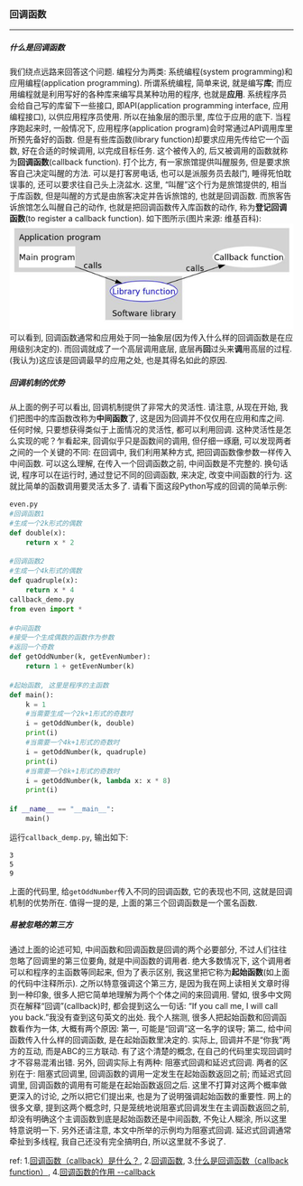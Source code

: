 ### 回调函数

***

##### 什么是回调函数
我们绕点远路来回答这个问题. 编程分为两类: 系统编程(system programming)和应用编程(application programming). 所谓系统编程, 简单来说, 就是编写**库**; 而应用编程就是利用写好的各种库来编写具某种功用的程序, 也就是**应用**. 系统程序员会给自己写的库留下一些接口, 即API(application programming interface, 应用编程接口), 以供应用程序员使用. 所以在抽象层的图示里, 库位于应用的底下. 当程序跑起来时, 一般情况下, 应用程序(application program)会时常通过API调用库里所预先备好的函数. 但是有些库函数(library function)却要求应用先传给它一个函数, 好在合适的时候调用, 以完成目标任务. 这个被传入的, 后又被调用的函数就称为**回调函数**(callback function). 
打个比方, 有一家旅馆提供叫醒服务, 但是要求旅客自己决定叫醒的方法. 可以是打客房电话, 也可以是派服务员去敲门, 睡得死怕耽误事的, 还可以要求往自己头上浇盆水. 这里, “叫醒”这个行为是旅馆提供的, 相当于库函数, 但是叫醒的方式是由旅客决定并告诉旅馆的, 也就是回调函数. 而旅客告诉旅馆怎么叫醒自己的动作, 也就是把回调函数传入库函数的动作, 称为**登记回调函数**(to register a callback function). 如下图所示(图片来源: 维基百科): 
![img](../../images/0ef3106510e2e1630eb49744362999f8_hd.jpg)
可以看到, 回调函数通常和应用处于同一抽象层(因为传入什么样的回调函数是在应用级别决定的). 而回调就成了一个高层调用底层, 底层再**回**过头来**调**用高层的过程. (我认为)这应该是回调最早的应用之处, 也是其得名如此的原因. 



##### 回调机制的优势
从上面的例子可以看出, 回调机制提供了非常大的灵活性. 请注意, 从现在开始, 我们把图中的库函数改称为**中间函数**了, 这是因为回调并不仅仅用在应用和库之间. 任何时候, 只要想获得类似于上面情况的灵活性, 都可以利用回调. 
这种灵活性是怎么实现的呢？乍看起来, 回调似乎只是函数间的调用, 但仔细一琢磨, 可以发现两者之间的一个关键的不同: 在回调中, 我们利用某种方式, 把回调函数像参数一样传入中间函数. 可以这么理解, 在传入一个回调函数之前, 中间函数是不完整的. 换句话说, 程序可以在运行时, 通过登记不同的回调函数, 来决定, 改变中间函数的行为. 这就比简单的函数调用要灵活太多了. 请看下面这段Python写成的回调的简单示例: 
```python
even.py
#回调函数1
#生成一个2k形式的偶数
def double(x):
    return x * 2
    
#回调函数2
#生成一个4k形式的偶数
def quadruple(x):
    return x * 4
callback_demo.py
from even import *

#中间函数
#接受一个生成偶数的函数作为参数
#返回一个奇数
def getOddNumber(k, getEvenNumber):
    return 1 + getEvenNumber(k)
    
#起始函数, 这里是程序的主函数
def main():    
    k = 1
    #当需要生成一个2k+1形式的奇数时
    i = getOddNumber(k, double)
    print(i)
    #当需要一个4k+1形式的奇数时
    i = getOddNumber(k, quadruple)
    print(i)
    #当需要一个8k+1形式的奇数时
    i = getOddNumber(k, lambda x: x * 8)
    print(i)
    
if __name__ == "__main__":
    main()
```
运行`callback_demp.py`, 输出如下: 
```text
3
5
9
```
上面的代码里, 给`getOddNumber`传入不同的回调函数, 它的表现也不同, 这就是回调机制的优势所在. 值得一提的是, 上面的第三个回调函数是一个匿名函数. 



##### 易被忽略的第三方
通过上面的论述可知, 中间函数和回调函数是回调的两个必要部分, 不过人们往往忽略了回调里的第三位要角, 就是中间函数的调用者. 绝大多数情况下, 这个调用者可以和程序的主函数等同起来, 但为了表示区别, 我这里把它称为**起始函数**(如上面的代码中注释所示). 
之所以特意强调这个第三方, 是因为我在网上读相关文章时得到一种印象, 很多人把它简单地理解为两个个体之间的来回调用. 譬如, 很多中文网页在解释“回调”(callback)时, 都会提到这么一句话: “If you call me, I will call you back.”我没有查到这句英文的出处. 我个人揣测, 很多人把起始函数和回调函数看作为一体, 大概有两个原因: 第一, 可能是“回调”这一名字的误导; 第二, 给中间函数传入什么样的回调函数, 是在起始函数里决定的. 实际上, 回调并不是“你我”两方的互动, 而是ABC的三方联动. 有了这个清楚的概念, 在自己的代码里实现回调时才不容易混淆出错. 
另外, 回调实际上有两种: 阻塞式回调和延迟式回调. 两者的区别在于: 阻塞式回调里, 回调函数的调用一定发生在起始函数返回之前; 而延迟式回调里, 回调函数的调用有可能是在起始函数返回之后. 这里不打算对这两个概率做更深入的讨论, 之所以把它们提出来, 也是为了说明强调起始函数的重要性. 网上的很多文章, 提到这两个概念时, 只是笼统地说阻塞式回调发生在主调函数返回之前, 却没有明确这个主调函数到底是起始函数还是中间函数, 不免让人糊涂, 所以这里特意说明一下. 另外还请注意, 本文中所举的示例均为阻塞式回调. 延迟式回调通常牵扯到多线程, 我自己还没有完全搞明白, 所以这里就不多说了. 



ref:
1.[回调函数（callback）是什么？](https://www.zhihu.com/question/19801131),   2.[回调函数](https://zh.wikipedia.org/wiki/%E5%9B%9E%E8%B0%83%E5%87%BD%E6%95%B0),   3.[什么是回调函数（callback function）](https://blog.csdn.net/booirror/article/details/20007009),   4.[回调函数的作用 --callback](https://blog.csdn.net/bzhxuexi/article/details/11769151)